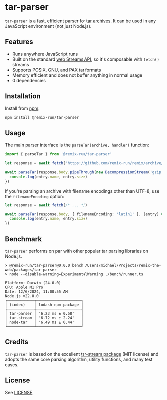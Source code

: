 # tar-parser

`tar-parser` is a fast, efficient parser for [tar archives](<https://en.wikipedia.org/wiki/Tar_(computing)>). It can be used in any JavaScript environment (not just Node.js).

## Features

- Runs anywhere JavaScript runs
- Built on the standard [web Streams API](https://developer.mozilla.org/en-US/docs/Web/API/Streams_API), so it's composable with `fetch()` streams
- Supports POSIX, GNU, and PAX tar formats
- Memory efficient and does not buffer anything in normal usage
- 0 dependencies

## Installation

Install from [npm](https://www.npmjs.com/):

```sh
npm install @remix-run/tar-parser
```

## Usage

The main parser interface is the `parseTar(archive, handler)` function:

```ts
import { parseTar } from '@remix-run/tar-parser'

let response = await fetch('https://github.com/remix-run/remix/archive/refs/heads/main.tar.gz')

await parseTar(response.body.pipeThrough(new DecompressionStream('gzip')), (entry) => {
  console.log(entry.name, entry.size)
})
```

If you're parsing an archive with filename encodings other than UTF-8, use the `filenameEncoding` option:

```ts
let response = await fetch(/* ... */)

await parseTar(response.body, { filenameEncoding: 'latin1' }, (entry) => {
  console.log(entry.name, entry.size)
})
```

## Benchmark

`tar-parser` performs on par with other popular tar parsing libraries on Node.js.

```
> @remix-run/tar-parser@0.0.0 bench /Users/michael/Projects/remix-the-web/packages/tar-parser
> node --disable-warning=ExperimentalWarning ./bench/runner.ts

Platform: Darwin (24.0.0)
CPU: Apple M1 Pro
Date: 12/6/2024, 11:00:55 AM
Node.js v22.8.0
┌────────────┬────────────────────┐
│ (index)    │ lodash npm package │
├────────────┼────────────────────┤
│ tar-parser │ '6.23 ms ± 0.58'   │
│ tar-stream │ '6.72 ms ± 2.24'   │
│ node-tar   │ '6.49 ms ± 0.44'   │
└────────────┴────────────────────┘
```

## Credits

`tar-parser` is based on the excellent [tar-stream package](https://www.npmjs.com/package/tar-stream) (MIT license) and adopts the same core parsing algorithm, utility functions, and many test cases.

## License

See [LICENSE](https://github.com/remix-run/remix/blob/v3/LICENSE)
